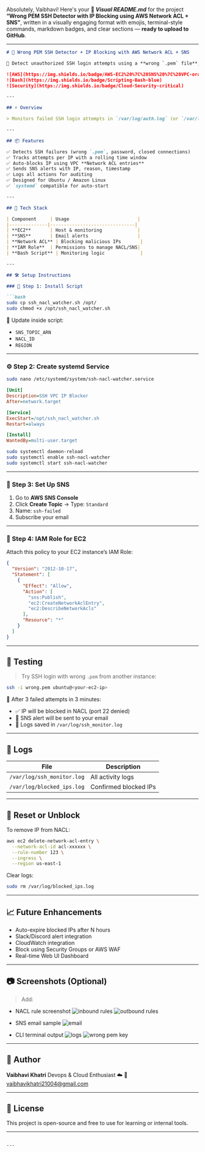 Absolutely, Vaibhavi! Here's your **📘 *Visual README.md*** for the project **“Wrong PEM SSH Detector with IP Blocking using AWS Network ACL + SNS”**, written in a visually engaging format with emojis, terminal-style commands, markdown badges, and clear sections — **ready to upload to GitHub**.

---

````markdown
# 🔐 Wrong PEM SSH Detector + IP Blocking with AWS Network ACL + SNS

🚨 Detect unauthorized SSH login attempts using a **wrong `.pem` file**, block the IP using **VPC Network ACL**, and send **real-time SNS alerts** – all in a single bash script!

![AWS](https://img.shields.io/badge/AWS-EC2%20%7C%20SNS%20%7C%20VPC-orange)
![Bash](https://img.shields.io/badge/Scripting-Bash-blue)
![Security](https://img.shields.io/badge/Cloud-Security-critical)

---

## ⚡ Overview

> Monitors failed SSH login attempts in `/var/log/auth.log` (or `/var/log/secure`), tracks suspicious IPs, and blocks them in **AWS VPC Network ACL** if they exceed a failure threshold. Also sends an **email alert** using **SNS**.

---

## 📦 Features

✅ Detects SSH failures (wrong `.pem`, password, closed connections)  
✅ Tracks attempts per IP with a rolling time window  
✅ Auto-blocks IP using VPC **Network ACL entries**  
✅ Sends SNS alerts with IP, reason, timestamp  
✅ Logs all actions for auditing  
✅ Designed for Ubuntu / Amazon Linux  
✅ `systemd` compatible for auto-start  

---

## 🧰 Tech Stack

| Component     | Usage                         |
|--------------|-------------------------------|
| **EC2**       | Host & monitoring             |
| **SNS**       | Email alerts                  |
| **Network ACL** | Blocking malicious IPs       |
| **IAM Role**  | Permissions to manage NACL/SNS|
| **Bash Script** | Monitoring logic             |

---

## 🛠️ Setup Instructions

### 📁 Step 1: Install Script

```bash
sudo cp ssh_nacl_watcher.sh /opt/
sudo chmod +x /opt/ssh_nacl_watcher.sh
````

📌 Update inside script:

* `SNS_TOPIC_ARN`
* `NACL_ID`
* `REGION`

---

### ⚙️ Step 2: Create systemd Service

```bash
sudo nano /etc/systemd/system/ssh-nacl-watcher.service
```

```ini
[Unit]
Description=SSH VPC IP Blocker
After=network.target

[Service]
ExecStart=/opt/ssh_nacl_watcher.sh
Restart=always

[Install]
WantedBy=multi-user.target
```

```bash
sudo systemctl daemon-reload
sudo systemctl enable ssh-nacl-watcher
sudo systemctl start ssh-nacl-watcher
```

---

### 📧 Step 3: Set Up SNS

1. Go to **AWS SNS Console**
2. Click **Create Topic** → Type: `Standard`
3. Name: `ssh-failed`
4. Subscribe your email

---

### 🔐 Step 4: IAM Role for EC2

Attach this policy to your EC2 instance’s IAM Role:

```json
{
  "Version": "2012-10-17",
  "Statement": [
    {
      "Effect": "Allow",
      "Action": [
        "sns:Publish",
        "ec2:CreateNetworkAclEntry",
        "ec2:DescribeNetworkAcls"
      ],
      "Resource": "*"
    }
  ]
}
```

---

## 🧪 Testing

> Try SSH login with wrong `.pem` from another instance:

```bash
ssh -i wrong.pem ubuntu@<your-ec2-ip>
```

🧨 After 3 failed attempts in 3 minutes:

* ✅ IP will be blocked in NACL (port 22 denied)
* 📩 SNS alert will be sent to your email
* 📜 Logs saved in `/var/log/ssh_monitor.log`

---

## 📄 Logs

| File                       | Description           |
| -------------------------- | --------------------- |
| `/var/log/ssh_monitor.log` | All activity logs     |
| `/var/log/blocked_ips.log` | Confirmed blocked IPs |

---

## 🔄 Reset or Unblock

To remove IP from NACL:

```bash
aws ec2 delete-network-acl-entry \
  --network-acl-id acl-xxxxxx \
  --rule-number 123 \
  --ingress \
  --region us-east-1
```

Clear logs:

```bash
sudo rm /var/log/blocked_ips.log
```

---

## 📈 Future Enhancements

* Auto-expire blocked IPs after N hours
* Slack/Discord alert integration
* CloudWatch integration
* Block using Security Groups or AWS WAF
* Real-time Web UI Dashboard

---

## 📷 Screenshots (Optional)

> Add:

* NACL rule screenshot
![inbound rules](<Screenshot 2025-07-11 215343.png>)
![outbound rules](<Screenshot 2025-07-11 223334.png>)

* SNS email sample
![email](image.png)

* CLI terminal output
![logs](<Screenshot 2025-07-11 223216.png>)
![wrong pem key](<Screenshot 2025-07-11 223241.png>)

---

## 👤 Author

**Vaibhavi Khatri**
Devops & Cloud Enthusiast ☁️
📧 [vaibhavikhatri21004@gmail.com](mailto:vaibhavikhatri21004@gmail.com)

---

## 📎 License

This project is open-source and free to use for learning or internal tools.

---

```

---
